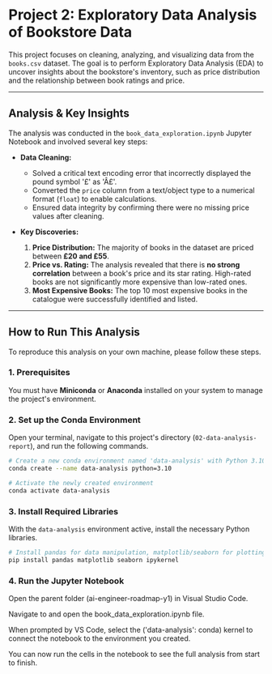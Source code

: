 # Project 2: Exploratory Data Analysis of Bookstore Data

This project focuses on cleaning, analyzing, and visualizing data from the `books.csv` dataset. The goal is to perform Exploratory Data Analysis (EDA) to uncover insights about the bookstore's inventory, such as price distribution and the relationship between book ratings and price.

---

## Analysis & Key Insights

The analysis was conducted in the `book_data_exploration.ipynb` Jupyter Notebook and involved several key steps:

* **Data Cleaning:**
    * Solved a critical text encoding error that incorrectly displayed the pound symbol '£' as 'Â£'.
    * Converted the `price` column from a text/object type to a numerical format (`float`) to enable calculations.
    * Ensured data integrity by confirming there were no missing price values after cleaning.

* **Key Discoveries:**
    1.  **Price Distribution:** The majority of books in the dataset are priced between **£20 and £55**.
    2.  **Price vs. Rating:** The analysis revealed that there is **no strong correlation** between a book's price and its star rating. High-rated books are not significantly more expensive than low-rated ones.
    3.  **Most Expensive Books:** The top 10 most expensive books in the catalogue were successfully identified and listed.

---

## How to Run This Analysis

To reproduce this analysis on your own machine, please follow these steps.

### 1. Prerequisites

You must have **Miniconda** or **Anaconda** installed on your system to manage the project's environment.

### 2. Set up the Conda Environment

Open your terminal, navigate to this project's directory (`02-data-analysis-report`), and run the following commands.

```bash
# Create a new conda environment named 'data-analysis' with Python 3.10
conda create --name data-analysis python=3.10

# Activate the newly created environment
conda activate data-analysis

```
 ### 3. Install Required Libraries

With the `data-analysis` environment active, install the necessary Python libraries.

```bash
# Install pandas for data manipulation, matplotlib/seaborn for plotting, and ipykernel for the notebook
pip install pandas matplotlib seaborn ipykernel


```
### 4. Run the Jupyter Notebook

Open the parent folder (ai-engineer-roadmap-y1) in Visual Studio Code.

Navigate to and open the book_data_exploration.ipynb file.

When prompted by VS Code, select the ('data-analysis': conda) kernel to connect the notebook to the environment you created.

You can now run the cells in the notebook to see the full analysis from start to finish.